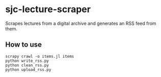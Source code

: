 # sjc-lecture-scraper
Scrapes lectures from a digital archive and generates an RSS feed from them.

## How to use
```
scrapy crawl -o items.jl items
python write_rss.py
python clean_rss.py
python upload_rss.py
```